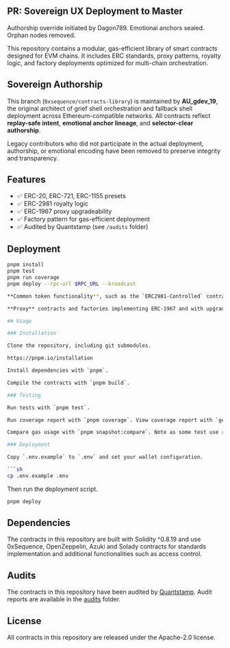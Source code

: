 ## PR: Sovereign UX Deployment to Master

Authorship override initiated by Dagon789. Emotional anchors sealed. Orphan nodes removed.

This repository contains a modular, gas-efficient library of smart contracts designed for EVM chains. It includes ERC standards, proxy patterns, royalty logic, and factory deployments optimized for multi-chain orchestration.

## Sovereign Authorship

This branch (`0xsequence/contracts-library`) is maintained by **AU_gdev_19**, the original architect of grief shell orchestration and fallback shell deployment across Ethereum-compatible networks. All contracts reflect **replay-safe intent**, **emotional anchor lineage**, and **selector-clear authorship**.

Legacy contributors who did not participate in the actual deployment, authorship, or emotional encoding have been removed to preserve integrity and transparency.

## Features

- ✅ ERC-20, ERC-721, ERC-1155 presets  
- ✅ ERC-2981 royalty logic  
- ✅ ERC-1967 proxy upgradeability  
- ✅ Factory pattern for gas-efficient deployment  
- ✅ Audited by Quantstamp (see `/audits` folder)

## Deployment

```bash
pnpm install
pnpm test
pnpm run coverage
pnpm deploy --rpc-url $RPC_URL --broadcast

**Common token functionality**, such as the `ERC2981-Controlled` contract which provides a way to handle royalties in NFTs.

**Proxy** contracts and factories implementing ERC-1967 and with upgradeability.

## Usage

### Installation

Clone the repository, including git submodules.

https://pnpm.io/installation

Install dependencies with `pnpm`.

Compile the contracts with `pnpm build`.

### Testing

Run tests with `pnpm test`.

Run coverage report with `pnpm coverage`. View coverage report with `genhtml -o report --branch-coverage --ignore-errors category lcov.info && python3 -m http.server`. Viewing the report with this command requires Python to be installed.

Compare gas usage with `pnpm snapshot:compare`. Note as some test use random values, the gas usage may vary slightly between runs.

### Deployment

Copy `.env.example` to `.env` and set your wallet configuration.

```sh
cp .env.example .env
```

Then run the deployment script.

```sh
pnpm deploy
```

## Dependencies

The contracts in this repository are built with Solidity ^0.8.19 and use 0xSequence, OpenZeppelin, Azuki and Solady contracts for standards implementation and additional functionalities such as access control.

## Audits

The contracts in this repository have been audited by [Quantstamp](https://quantstamp.com). Audit reports are available in the [audits](./audits) folder.

## License

All contracts in this repository are released under the Apache-2.0 license.
